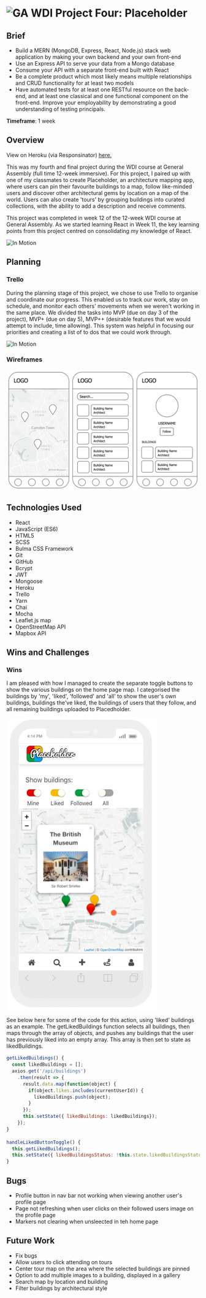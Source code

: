 #  ![GA](https://camo.githubusercontent.com/6ce15b81c1f06d716d753a61f5db22375fa684da/68747470733a2f2f67612d646173682e73332e616d617a6f6e6177732e636f6d2f70726f64756374696f6e2f6173736574732f6c6f676f2d39663838616536633963333837313639306533333238306663663535376633332e706e67) WDI Project Four: Placeholder

## Brief
* Build a MERN (MongoDB, Express, React, Node.js) stack web application by making your own backend and your own front-end
* Use an Express API to serve your data from a Mongo database
* Consume your API with a separate front-end built with React
* Be a complete product which most likely means multiple relationships and CRUD functionality for at least two models
* Have automated tests for at least one RESTful resource on the back-end, and at least one classical and one functional component on the front-end. Improve your employability by demonstrating a good understanding of testing principals.

**Timeframe**: 1 week

## Overview

View on Heroku (via Responsinator) [here.](https://dashboard.heroku.com/apps)

This was my fourth and final project during the WDI course at General Assembly (full time 12-week immersive). For this project, I paired up with one of my classmates to create Placeholder, an architecture mapping app, where users can pin their favourite buildings to a map, follow like-minded users and discover other architectural gems by location on a map of the world. Users can also create 'tours' by grouping buildings into curated collections, with the ability to add a description and receive comments.

This project was completed in week 12 of the 12-week WDI course at General Assembly. As we started learning React in Week 11, the key learning points from this project centred on consolidating my knowledge of React.

![In Motion](./public/assets/Matt.gif)

## Planning

### Trello
During the planning stage of this project, we chose to use Trello to organise and coordinate our progress. This enabled us to track our work, stay on schedule, and monitor each others' movements when we weren't working in the same place. We divided the tasks into MVP (due on day 3 of the project), MVP+ (due on day 5), MVP++ (desirable features that we would attempt to include, time allowing). This system was helpful in focusing our priorities and creating a list of to dos that we could work through.

![In Motion](./public/assets/p4-Trello.gif)

### Wireframes

![Wireframes](./public/assets/p4-Wireframes.png)


## Technologies Used

* React
* JavaScript (ES6)
* HTML5
* SCSS
* Bulma CSS Framework
* Git
* GitHub
* Bcrypt
* JWT
* Mongoose
* Heroku
* Trello
* Yarn
* Chai
* Mocha
* Leaflet.js map
* OpenStreetMap API
* Mapbox API

## Wins and Challenges

### Wins
I am pleased with how I managed to create the separate toggle buttons to show the various buildings on the home page map. I categorised the buildings by 'my', 'liked', 'followed' and 'all' to show the user's own buildings, buildings the've liked, the buildings of users that they follow, and all remaining buildings uploaded to Placedholder.

![Home Map width="100"](./public/assets/Home.png)

See below here for some of the code for this action, using 'liked' buildings as an example. The getLikedBuildings function selects all buildings, then maps through the array of objects, and pushes any buildings that the user has previously liked into an empty array. This array is then set to state as likedBuildings.

```javascript
getLikedBuildings() {
  const likedBuildings = [];
  axios.get('/api/buildings')
    .then(result => {
      result.data.map(function(object) {
        if(object.likes.includes(currentUserId)) {
          likedBuildings.push(object);
        }
      });
      this.setState({ likedBuildings: likedBuildings});
    });
}

handleLikedButtonToggle() {
  this.getLikedBuildings();
  this.setState({ likedBuildingsStatus: !this.state.likedBuildingsStatus, likedBuildings: this.state.likedBuildings });
}
```

## Bugs
* Profile button in nav bar not working when viewing another user's profile page
* Page not refreshing when user clicks on their followed users image on the profile page
* Markers not clearing when unsleected in teh home page

## Future Work
* Fix bugs
* Allow users to click attending on tours
* Center tour map on the area where the selected buildings are pinned
* Option to add multiple images to a building, displayed in a gallery
* Search map by location and building
* Filter buildings by architectural style
